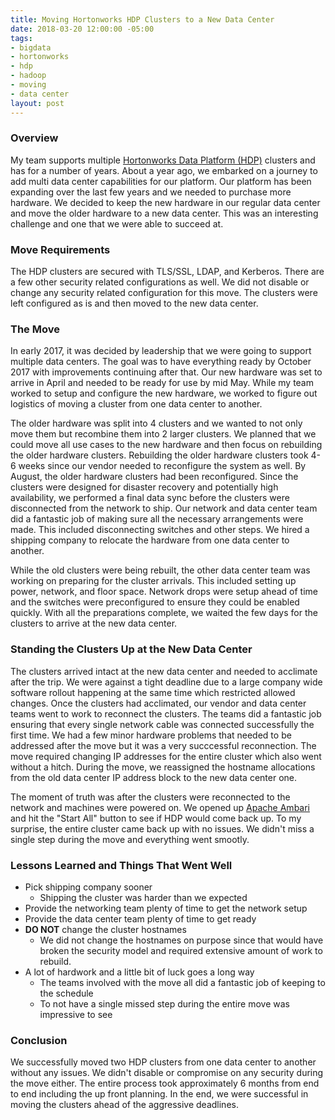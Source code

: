 ```yaml
---
title: Moving Hortonworks HDP Clusters to a New Data Center
date: 2018-03-20 12:00:00 -05:00
tags:
- bigdata
- hortonworks
- hdp
- hadoop
- moving
- data center
layout: post
---
```


### Overview
My team supports multiple [Hortonworks Data Platform (HDP)](https://hortonworks.com/products/data-platforms/hdp/) clusters and has for a number of years. About a year ago, we embarked on a journey to add multi data center capabilities for our platform. Our platform has been expanding over the last few years and we needed to purchase more hardware. We decided to keep the new hardware in our regular data center and move the older hardware to a new data center. This was an interesting challenge and one that we were able to succeed at.

### Move Requirements
The HDP clusters are secured with TLS/SSL, LDAP, and Kerberos. There are a few other security related configurations as well. We did not disable or change any security related configuration for this move. The clusters were left configured as is and then moved to the new data center. 

### The Move
In early 2017, it was decided by leadership that we were going to support multiple data centers. The goal was to have everything ready by October 2017 with improvements continuing after that. Our new hardware was set to arrive in April and needed to be ready for use by mid May. While my team worked to setup and configure the new hardware, we worked to figure out logistics of moving a cluster from one data center to another.

The older hardware was split into 4 clusters and we wanted to not only move them but recombine them into 2 larger clusters. We planned that we could move all use cases to the new hardware and then focus on rebuilding the older hardware clusters. Rebuilding the older hardware clusters took 4-6 weeks since our vendor needed to reconfigure the system as well. By August, the older hardware clusters had been reconfigured. Since the clusters were designed for disaster recovery and potentially high availability, we performed a final data sync before the clusters were disconnected from the network to ship. Our network and data center team did a fantastic job of making sure all the necessary arrangements were made. This included disconnecting switches and other steps. We hired a shipping company to relocate the hardware from one data center to another. 

While the old clusters were being rebuilt, the other data center team was working on preparing for the cluster arrivals. This included setting up power, network, and floor space. Network drops were setup ahead of time and the switches were preconfigured to ensure they could be enabled quickly. With all the preparations complete, we waited the few days for the clusters to arrive at the new data center.

### Standing the Clusters Up at the New Data Center
The clusters arrived intact at the new data center and needed to acclimate after the trip. We were against a tight deadline due to a large company wide software rollout happening at the same time which restricted allowed changes. Once the clusters had acclimated, our vendor and data center teams went to work to reconnect the clusters. The teams did a fantastic job ensuring that every single network cable was connected successfully the first time. We had a few minor hardware problems that needed to be addressed after the move but it was a very succcessful reconnection. The move required changing IP addresses for the entire cluster which also went without a hitch. During the move, we reassigned the hostname allocations from the old data center IP address block to the new data center one.

The moment of truth was after the clusters were reconnected to the network and machines were powered on. We opened up [Apache Ambari](https://ambari.apache.org/) and hit the "Start All" button to see if HDP would come back up. To my surprise, the entire cluster came back up with no issues. We didn't miss a single step during the move and everything went smootly. 

### Lessons Learned and Things That Went Well
* Pick shipping company sooner
    * Shipping the cluster was harder than we expected
* Provide the networking team plenty of time to get the network setup
* Provide the data center team plenty of time to get ready
* **DO NOT** change the cluster hostnames
    * We did not change the hostnames on purpose since that would have broken the security model and required extensive amount of work to rebuild.
* A lot of hardwork and a little bit of luck goes a long way
    * The teams involved with the move all did a fantastic job of keeping to the schedule
    * To not have a single missed step during the entire move was impressive to see

### Conclusion
We successfully moved two HDP clusters from one data center to another without any issues. We didn't disable or compromise on any security during the move either. The entire process took approximately 6 months from end to end including the up front planning. In the end, we were successful in moving the clusters ahead of the aggressive deadlines.

